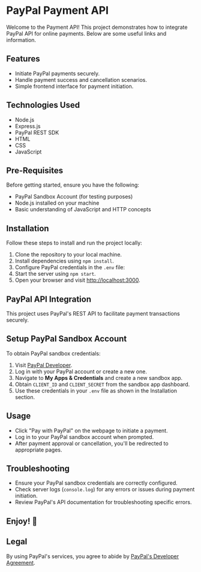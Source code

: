 # PayPal Payment API

Welcome to the Payment API! This project demonstrates how to integrate PayPal API for online payments. Below are some useful links and information.

## Features
- Initiate PayPal payments securely.
- Handle payment success and cancellation scenarios.
- Simple frontend interface for payment initiation.

## Technologies Used
- Node.js
- Express.js
- PayPal REST SDK
- HTML
- CSS
- JavaScript

## Pre-Requisites
Before getting started, ensure you have the following:
- PayPal Sandbox Account (for testing purposes)
- Node.js installed on your machine
- Basic understanding of JavaScript and HTTP concepts

## Installation
Follow these steps to install and run the project locally:
1. Clone the repository to your local machine.
2. Install dependencies using `npm install`.
3. Configure PayPal credentials in the `.env` file:
4. Start the server using `npm start`.
5. Open your browser and visit [http://localhost:3000](http://localhost:3000).

## PayPal API Integration
This project uses PayPal's REST API to facilitate payment transactions securely.

## Setup PayPal Sandbox Account
To obtain PayPal sandbox credentials:
1. Visit [PayPal Developer](https://developer.paypal.com/).
2. Log in with your PayPal account or create a new one.
3. Navigate to **My Apps & Credentials** and create a new sandbox app.
4. Obtain `CLIENT_ID` and `CLIENT_SECRET` from the sandbox app dashboard.
5. Use these credentials in your `.env` file as shown in the Installation section.

## Usage
- Click "Pay with PayPal" on the webpage to initiate a payment.
- Log in to your PayPal sandbox account when prompted.
- After payment approval or cancellation, you'll be redirected to appropriate pages.

## Troubleshooting
- Ensure your PayPal sandbox credentials are correctly configured.
- Check server logs (`console.log`) for any errors or issues during payment initiation.
- Review PayPal's API documentation for troubleshooting specific errors.

## Enjoy! 🌟

## Legal
By using PayPal's services, you agree to abide by [PayPal's Developer Agreement](https://www.paypal.com/us/webapps/mpp/ua/useragreement-full).